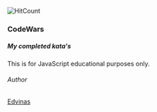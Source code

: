 ![HitCount](http://hits.dwyl.com/Edvinas-S/https://githubcom/Edvinas-S/CodeWars.svg)

### CodeWars
##### My completed kata's

This is for JavaScript educational purposes only.

###### Author
[Edvinas](https://github.com/Edvinas-S)

